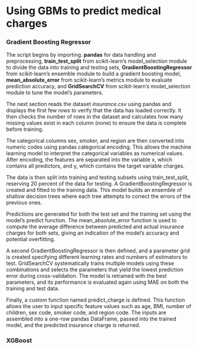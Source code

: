 # Using GBMs to predict medical charges

### Gradient Boosting Regressor

The script begins by importing: 
**pandas** for data handling and preprocessing, 
**train_test_split** from scikit-learn’s model_selection module to divide the data into training and testing sets, 
**GradientBoostingRegressor** from scikit-learn’s ensemble module to build a gradient boosting model, 
**mean_absolute_error** from scikit-learn’s metrics module to evaluate prediction accuracy, and 
**GridSearchCV** from scikit-learn’s model_selection module to tune the model’s parameters.

The next section reads the dataset *insurance.csv* using pandas and displays the first few rows to verify that the data has loaded correctly. It then checks the number of rows in the dataset and calculates how many missing values exist in each column (none) to ensure the data is complete before training.

The categorical columns sex, smoker, and region are then converted into numeric codes using pandas categorical encoding. This allows the machine learning model to interpret the categorical variables as numerical values. After encoding, the features are separated into the variable x, which contains all predictors, and y, which contains the target variable charges.

The data is then split into training and testing subsets using train_test_split, reserving 20 percent of the data for testing. A GradientBoostingRegressor is created and fitted to the training data. This model builds an ensemble of shallow decision trees where each tree attempts to correct the errors of the previous ones.

Predictions are generated for both the test set and the training set using the model’s predict function. The mean_absolute_error function is used to compute the average difference between predicted and actual insurance charges for both sets, giving an indication of the model’s accuracy and potential overfitting.

A second GradientBoostingRegressor is then defined, and a parameter grid is created specifying different learning rates and numbers of estimators to test. GridSearchCV systematically trains multiple models using these combinations and selects the parameters that yield the lowest prediction error during cross-validation. The model is retrained with the best parameters, and its performance is evaluated again using MAE on both the training and test data.

Finally, a custom function named predict_charge is defined. This function allows the user to input specific feature values such as age, BMI, number of children, sex code, smoker code, and region code. The inputs are assembled into a one-row pandas DataFrame, passed into the trained model, and the predicted insurance charge is returned.

### XGBoost


